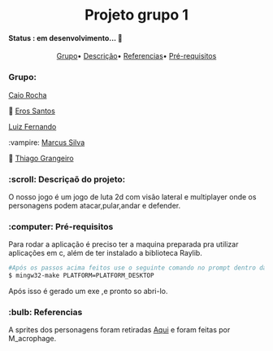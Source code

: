
<h1 align="center">Projeto grupo 1</h1>

<h4>Status : em desenvolvimento... 🚧</h4>
<p align="center">
 <a href="#grupo">Grupo</a>•
 <a href="#descricao">Descrição</a>•
 <a href="#Referencias">Referencias</a>•
 <a href="#Pre">Pré-requisitos</a>
</p>
  <h3 id="grupo">Grupo:</h2>
  <p><a href="https://github.com/caiorochac">Caio Rocha</a><p>
  <p> 🐉 <a href="https://github.com/Scanorsam"> Eros Santos<a><p>
  <p><a href="https://github.com/LuizFernandoUFPE">Luiz Fernando<a></p>
  <p> :vampire: <a href="https://github.com/marcusvxf">Marcus Silva</a></p>
  <p> 👾 <a href="https://github.com/Strateago">Thiago Grangeiro</a></p>
  
 <h3 id="descricao">:scroll: Descriçaõ do projeto:</h3>
 <p>O nosso jogo é um jogo de luta 2d com visão lateral e multiplayer onde os personagens podem atacar,pular,andar e defender.  </p>



 <h3 id="Pre">:computer: Pré-requisitos</h3>
 <p>Para rodar a aplicação é preciso ter a maquina preparada pra utilizar aplicações em c, além de ter instalado a biblioteca Raylib.</P>

 
 
 ```bash
 #Após os passos acima feitos use o seguinte comando no prompt dentro da pasta.
 $ mingw32-make PLATFORM=PLATFORM_DESKTOP
 ```
 
 Após isso é gerado um exe ,e pronto so abri-lo.
 
  <h3 id="Referencias:">:bulb: Referencias</h3>
  <p>A sprites dos personagens foram retiradas <a href="https://m-acrophage.itch.io/side-scrolling-hack-n-slash-character">Aqui</a> e foram feitas por M_acrophage.</p>

